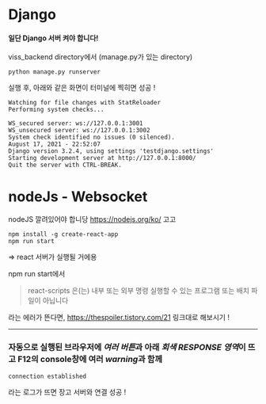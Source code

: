 # Django

#### 일단 Django 서버 켜야 합니다!
viss_backend directory에서 (manage.py가 있는 directory)

    python manage.py runserver

실행 후, 아래와 같은 화면이 터미널에 찍히면 성공 !

    Watching for file changes with StatReloader
    Performing system checks...

    WS_secured server: ws://127.0.0.1:3001
    WS_unsecured server: ws://127.0.0.1:3002
    System check identified no issues (0 silenced).
    August 17, 2021 - 22:52:07
    Django version 3.2.4, using settings 'testdjango.settings'
    Starting development server at http://127.0.0.1:8000/
    Quit the server with CTRL-BREAK.

# nodeJs - Websocket

nodeJS 깔려있어야 합니당
https://nodejs.org/ko/ 고고

    npm install -g create-react-app
    npm run start

=> react 서버가 실행될 거에용

npm run start에서 
>react-scripts 은(는) 내부 또는 외부 명령 실행할 수 있는 프로그램 또는 배치 파일이 아닙니다

라는 에러가 뜬다면, https://thespoiler.tistory.com/21 링크대로 해보시기 !

-------------------------------------------------------------------------------------------

### 자동으로 실행된 브라우저에 *여러 버튼*과 아래 *회색 RESPONSE 영역*이 뜨고 F12의 console창에 여러 *warning*과 함께
    connection established
라는 로그가 뜨면 장고 서버와 연결 성공 !